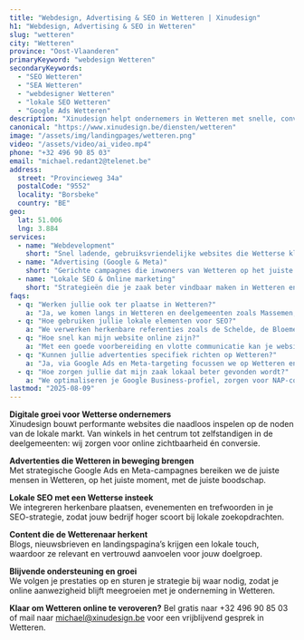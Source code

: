 ```yaml
---
title: "Webdesign, Advertising & SEO in Wetteren | Xinudesign"
h1: "Webdesign, Advertising & SEO in Wetteren"
slug: "wetteren"
city: "Wetteren"
province: "Oost-Vlaanderen"
primaryKeyword: "webdesign Wetteren"
secondaryKeywords:
  - "SEO Wetteren"
  - "SEA Wetteren"
  - "webdesigner Wetteren"
  - "lokale SEO Wetteren"
  - "Google Ads Wetteren"
description: "Xinudesign helpt ondernemers in Wetteren met snelle, conversiegerichte websites, slimme advertentiecampagnes en lokale SEO die inspeelt op de troeven van de gemeente."
canonical: "https://www.xinudesign.be/diensten/wetteren"
image: "/assets/img/landingpages/wetteren.png"
video: "/assets/video/ai_video.mp4"
phone: "+32 496 90 85 03"
email: "michael.redant2@telenet.be"
address:
  street: "Provincieweg 34a"
  postalCode: "9552"
  locality: "Borsbeke"
  country: "BE"
geo:
  lat: 51.006
  lng: 3.884
services:
  - name: "Webdevelopment"
    short: "Snel ladende, gebruiksvriendelijke websites die Wetterse klanten overtuigen."
  - name: "Advertising (Google & Meta)"
    short: "Gerichte campagnes die inwoners van Wetteren op het juiste moment bereiken."
  - name: "Lokale SEO & Online marketing"
    short: "Strategieën die je zaak beter vindbaar maken in Wetteren en omgeving."
faqs:
  - q: "Werken jullie ook ter plaatse in Wetteren?"
    a: "Ja, we komen langs in Wetteren en deelgemeenten zoals Massemen, Westrem en Kwatrecht om jouw project te bespreken."
  - q: "Hoe gebruiken jullie lokale elementen voor SEO?"
    a: "We verwerken herkenbare referenties zoals de Schelde, de Bloemenmarkt en lokale evenementen in je content."
  - q: "Hoe snel kan mijn website online zijn?"
    a: "Met een goede voorbereiding en vlotte communicatie kan je website binnen 2 tot 4 weken live gaan."
  - q: "Kunnen jullie advertenties specifiek richten op Wetteren?"
    a: "Ja, via Google Ads en Meta-targeting focussen we op Wetteren en omliggende gemeenten."
  - q: "Hoe zorgen jullie dat mijn zaak lokaal beter gevonden wordt?"
    a: "We optimaliseren je Google Business-profiel, zorgen voor NAP-consistentie en bouwen lokale backlinks rond zoekwoorden zoals 'webdesigner Wetteren'."
lastmod: "2025-08-09"
---
```


**Digitale groei voor Wetterse ondernemers**  
Xinudesign bouwt performante websites die naadloos inspelen op de noden van de lokale markt. Van winkels in het centrum tot zelfstandigen in de deelgemeenten: wij zorgen voor online zichtbaarheid én conversie.

**Advertenties die Wetteren in beweging brengen**  
Met strategische Google Ads en Meta-campagnes bereiken we de juiste mensen in Wetteren, op het juiste moment, met de juiste boodschap.

**Lokale SEO met een Wetterse insteek**  
We integreren herkenbare plaatsen, evenementen en trefwoorden in je SEO-strategie, zodat jouw bedrijf hoger scoort bij lokale zoekopdrachten.

**Content die de Wetterenaar herkent**  
Blogs, nieuwsbrieven en landingspagina’s krijgen een lokale touch, waardoor ze relevant en vertrouwd aanvoelen voor jouw doelgroep.

**Blijvende ondersteuning en groei**  
We volgen je prestaties op en sturen je strategie bij waar nodig, zodat je online aanwezigheid blijft meegroeien met je onderneming in Wetteren.

**Klaar om Wetteren online te veroveren?**
Bel gratis naar +32 496 90 85 03 of mail naar michael@xinudesign.be voor een vrijblijvend gesprek in Wetteren.
